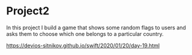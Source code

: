 # Project2

In this project I build a game that shows some random flags to users and asks them to choose which one belongs to a particular country.

https://devios-sitnikov.github.io/swift/2020/01/20/day-19.html
